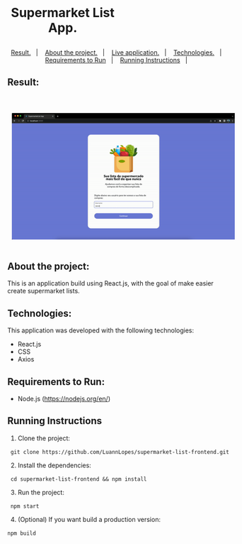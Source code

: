 <h1 align="center" style="    max-width: 250px;
    margin: 30px 0;">
    <br>
    Supermarket List App.
</h1>

<p align="center">
  <a href="#result">Result.</a>&nbsp;&nbsp;&nbsp;|&nbsp;&nbsp;&nbsp;
  <a href="#about-the-project">About the project.</a>&nbsp;&nbsp;&nbsp;|&nbsp;&nbsp;&nbsp;
  <a href="#live-application">Live application.</a>&nbsp;&nbsp;&nbsp;|&nbsp;&nbsp;&nbsp;
  <a href="#technologies">Technologies.</a>&nbsp;&nbsp;&nbsp;|&nbsp;&nbsp;&nbsp;
  <a href="#requirements-to-run">Requirements to Run</a>&nbsp;&nbsp;&nbsp;|&nbsp;&nbsp;&nbsp;
  <a href="#running-instructions">Running Instructions</a>&nbsp;&nbsp;&nbsp;|&nbsp;&nbsp;&nbsp;
</p>

## Result:

  <div style="display: flex;   flex-direction: column;
  align-items: center;">
  <h1 align="center" style="display: flex; flex-direction:row;">
      <img   style="margin: 0 10px;" alt="supermarket-list-app.gif" src="public/images/demo.gif" />
  </h1>
  </div>

## About the project:

This is an application build using React.js, with the goal of make easier create supermarket lists.
<br>

<!-- ## Live application.

https://luannlopes.github.io/wallet-app-frontend/ -->

## Technologies:

This application was developed with the following technologies:

- React.js
- CSS
- Axios

## Requirements to Run:

- Node.js (https://nodejs.org/en/)

## Running Instructions

1. Clone the project:

```
 git clone https://github.com/LuannLopes/supermarket-list-frontend.git
```

2. Install the dependencies:

```
 cd supermarket-list-frontend && npm install
```

3. Run the project:

```
 npm start
```

4. (Optional) If you want build a production version:

```
npm build
```
